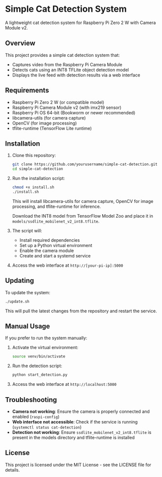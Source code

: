 # Simple Cat Detection System

A lightweight cat detection system for Raspberry Pi Zero 2 W with Camera Module v2.

## Overview

This project provides a simple cat detection system that:
- Captures video from the Raspberry Pi Camera Module
- Detects cats using an INT8 TFLite object detection model
- Displays the live feed with detection results via a web interface

## Requirements

- Raspberry Pi Zero 2 W (or compatible model)
- Raspberry Pi Camera Module v2 (with imx219 sensor)
- Raspberry Pi OS 64-bit (Bookworm or newer recommended)
- libcamera-utils (for camera capture)
- OpenCV (for image processing)
- tflite-runtime (TensorFlow Lite runtime)

## Installation

1. Clone this repository:
   ```bash
   git clone https://github.com/yourusername/simple-cat-detection.git
   cd simple-cat-detection
   ```

2. Run the installation script:
   ```bash
   chmod +x install.sh
   ./install.sh
   ```

   This will install libcamera-utils for camera capture, OpenCV for image processing, and tflite-runtime for inference.

   Download the INT8 model from TensorFlow Model Zoo and place it in `models/ssdlite_mobilenet_v2_int8.tflite`.
3. The script will:
   - Install required dependencies
   - Set up a Python virtual environment
   - Enable the camera module
   - Create and start a systemd service

4. Access the web interface at `http://[your-pi-ip]:5000`

## Updating

To update the system:

```bash
./update.sh
```

This will pull the latest changes from the repository and restart the service.

## Manual Usage

If you prefer to run the system manually:

1. Activate the virtual environment:
   ```bash
   source venv/bin/activate
   ```

2. Run the detection script:
   ```bash
   python start_detection.py
   ```

3. Access the web interface at `http://localhost:5000`

## Troubleshooting

- **Camera not working**: Ensure the camera is properly connected and enabled (`raspi-config`)
- **Web interface not accessible**: Check if the service is running (`systemctl status cat-detection`)
- **Detection not working**: Ensure `ssdlite_mobilenet_v2_int8.tflite` is present in the models directory and tflite-runtime is installed

## License

This project is licensed under the MIT License - see the LICENSE file for details.
